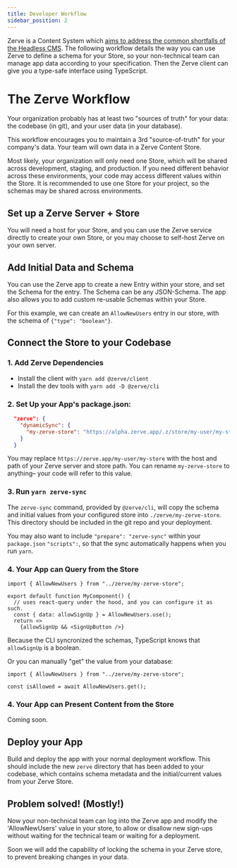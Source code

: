 ```yaml
---
title: Developer Workflow
sidebar_position: 2
---
```


Zerve is a Content System which [aims to address the common shortfalls of the Headless CMS](intro). The following workflow details the way you can use Zerve to define a schema for your Store, so your non-technical team can manage app data according to your specification. Then the Zerve client can give you a type-safe interface using TypeScript.

# The Zerve Workflow

Your organization probably has at least two "sources of truth" for your data: the codebase (in git), and your user data (in your database).

This workflow encourages you to maintain a 3rd "source-of-truth" for your company's data. Your team will own data in a Zerve Content Store.

Most likely, your organization will only need one Store, which will be shared across development, staging, and production. If you need different behavior across these environments, your code may access different values within the Store. It is recommended to use one Store for your project, so the schemas may be shared across environments.

## Set up a Zerve Server + Store

You will need a host for your Store, and you can use the Zerve service directly to create your own Store, or you may choose to self-host Zerve on your own server.

## Add Initial Data and Schema

You can use the Zerve app to create a new Entry within your store, and set the Schema for the entry. The Schema can be any JSON-Schema. The app also allows you to add custom re-usable Schemas within your Store.

For this example, we can create an `AllowNewUsers` entry in our store, with the schema of `{"type": "boolean"}`.

## Connect the Store to your Codebase

### 1. Add Zerve Dependencies

- Install the client with `yarn add @zerve/client`
- Install the dev tools with `yarn add -D @zerve/cli`

### 2. Set Up your App's package.json:

```json
  "zerve": {
    "dynamicSync": {
      "my-zerve-store": "https://alpha.zerve.app/.z/store/my-user/my-store"
    }
  }
```

You may replace `https://zerve.app/my-user/my-store` with the host and path of your Zerve server and store path. You can rename `my-zerve-store` to anything– your code will refer to this value.

### 3. Run `yarn zerve-sync`

The `zerve-sync` command, provided by `@zerve/cli`, will copy the schema and initial values from your configured store into `./zerve/my-zerve-store`. This directory should be included in the git repo and your deployment.

You may also want to include `"prepare": "zerve-sync"` within your `package.json` `"scripts":`, so that the sync automatically happens when you run `yarn`.

### 4. Your App can Query from the Store

```tsx
import { AllowNewUsers } from "../zerve/my-zerve-store";

export default function MyComponent() {
  // uses react-query under the hood, and you can configure it as such.
  const { data: allowSignUp } = AllowNewUsers.use();
  return <>
    {allowSignUp && <SignUpButton />}
```

Because the CLI syncronized the schemas, TypeScript knows that `allowSignUp` is a boolean.

Or you can manually "get" the value from your database:

```tsx
import { AllowNewUsers } from "../zerve/my-zerve-store";

const isAllowed = await AllowNewUsers.get();
```

### 4. Your App can Present Content from the Store

Coming soon.

## Deploy your App

Build and deploy the app with your normal deployment workflow. This should include the new `zerve` directory that has been added to your codebase, which contains schema metadata and the initial/current values from your Zerve Store.

## Problem solved! (Mostly!)

Now your non-technical team can log into the Zerve app and modify the 'AllowNewUsers' value in your store, to allow or disallow new sign-ups without waiting for the technical team or waiting for a deployment.

Soon we will add the capability of locking the schema in your Zerve store, to prevent breaking changes in your data.
